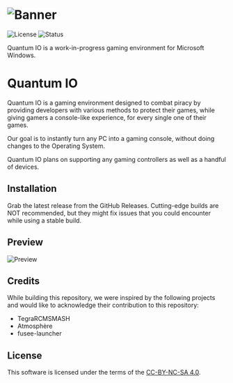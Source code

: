 ![Banner](https://cdn.discordapp.com/attachments/800017793227554816/1005146380009996359/Sans-titre-1.png?raw=true)
=====
![License](https://img.shields.io/badge/license-CC--BY--NC--SA%204.0-blue)
![Status](https://img.shields.io/badge/status-offline-red)

Quantum IO is a work-in-progress gaming environment for Microsoft Windows.
# Quantum IO

Quantum IO is a gaming environment designed to combat piracy by providing developers with various methods to protect their games, while giving gamers a console-like experience, for every single one of their games. 

Our goal is to instantly turn any PC into a gaming console, without doing changes to the Operating System. 

Quantum IO plans on supporting any gaming controllers as well as a handful of devices.

## Installation

Grab the latest release from the GitHub Releases. Cutting-edge builds are NOT recommended, but they might fix issues that you could encounter while using a stable build.

## Preview
![Preview](https://cdn.discordapp.com/attachments/1002921870737297408/1005561801116762132/quantumlauncher.png)

## Credits
While building this repository, we were inspired by the following projects and would like to acknowledge their contribution to this repository:
- TegraRCMSMASH
- Atmosphère
- fusee-launcher



## License
This software is licensed under the terms of the [CC-BY-NC-SA 4.0](https://creativecommons.org/licenses/by-nc-sa/4.0/).
